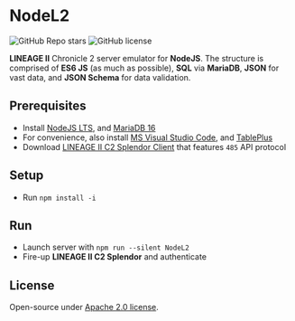 # NodeL2

![GitHub Repo stars](https://img.shields.io/github/stars/dkoluris/nodel2?color=success) ![GitHub license](https://img.shields.io/github/license/dkoluris/nodel2?color=informational)

**LINEAGE II** Chronicle 2 server emulator for **NodeJS**. The structure is comprised of **ES6 JS** (as much as possible), **SQL** via **MariaDB**, **JSON** for vast data, and **JSON Schema** for data validation.

## Prerequisites
* Install [NodeJS LTS](https://nodejs.org/en/download), and [MariaDB 16](https://mariadb.org/download/?t=mariadb&p=mariadb&r=10.6.12)
* For convenience, also install [MS Visual Studio Code](https://code.visualstudio.com/download), and [TablePlus](https://tableplus.com/download)
* Download [LINEAGE II C2 Splendor Client](https://drive.google.com/drive/folders/1kdVS2ymqmK3vzufEt5hUnij6pWS8BcZb?usp=sharing) that features `485` API protocol

## Setup
* Run `npm install -i`

## Run
* Launch server with `npm run --silent NodeL2`
* Fire-up **LINEAGE II C2 Splendor** and authenticate

## License
Open-source under [Apache 2.0 license](https://www.apache.org/licenses/LICENSE-2.0).
